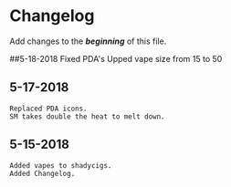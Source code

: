 # Changelog
Add changes to the ***beginning*** of this file.

##5-18-2018
Fixed PDA's
Upped vape size from 15 to 50


## 5-17-2018
```
Replaced PDA icons.
SM takes double the heat to melt down.
```

## 5-15-2018
```
Added vapes to shadycigs.
Added Changelog.
```
